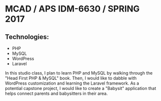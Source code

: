 # MCAD / APS IDM-6630 / SPRING 2017

## Technologies:
* PHP
* MySQL
* WordPress
* Laravel

In this studio class, I plan to learn PHP and MySQL by walking through the "Head First PHP & MySQL" book. Then, I would like to dabble with WordPress customization and learning the Laravel framework. As a potential capstone project, I would like to create a "Babysit" application that helps connect parents and babysitters in their area.


